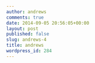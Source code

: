 ```yaml
---
author: andrews
comments: true
date: 2014-09-05 20:56:05+00:00
layout: post
published: false
slug: andrews-4
title: andrews
wordpress_id: 284
---
```




